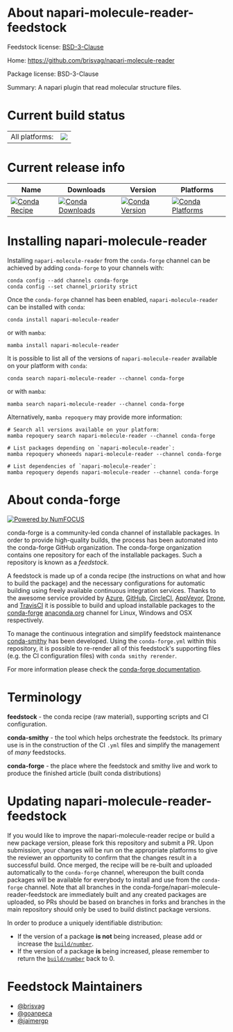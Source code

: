 About napari-molecule-reader-feedstock
======================================

Feedstock license: [BSD-3-Clause](https://github.com/conda-forge/napari-molecule-reader-feedstock/blob/main/LICENSE.txt)

Home: https://github.com/brisvag/napari-molecule-reader

Package license: BSD-3-Clause

Summary: A napari plugin that read molecular structure files.

Current build status
====================


<table><tr><td>All platforms:</td>
    <td>
      <a href="https://dev.azure.com/conda-forge/feedstock-builds/_build/latest?definitionId=15225&branchName=main">
        <img src="https://dev.azure.com/conda-forge/feedstock-builds/_apis/build/status/napari-molecule-reader-feedstock?branchName=main">
      </a>
    </td>
  </tr>
</table>

Current release info
====================

| Name | Downloads | Version | Platforms |
| --- | --- | --- | --- |
| [![Conda Recipe](https://img.shields.io/badge/recipe-napari--molecule--reader-green.svg)](https://anaconda.org/conda-forge/napari-molecule-reader) | [![Conda Downloads](https://img.shields.io/conda/dn/conda-forge/napari-molecule-reader.svg)](https://anaconda.org/conda-forge/napari-molecule-reader) | [![Conda Version](https://img.shields.io/conda/vn/conda-forge/napari-molecule-reader.svg)](https://anaconda.org/conda-forge/napari-molecule-reader) | [![Conda Platforms](https://img.shields.io/conda/pn/conda-forge/napari-molecule-reader.svg)](https://anaconda.org/conda-forge/napari-molecule-reader) |

Installing napari-molecule-reader
=================================

Installing `napari-molecule-reader` from the `conda-forge` channel can be achieved by adding `conda-forge` to your channels with:

```
conda config --add channels conda-forge
conda config --set channel_priority strict
```

Once the `conda-forge` channel has been enabled, `napari-molecule-reader` can be installed with `conda`:

```
conda install napari-molecule-reader
```

or with `mamba`:

```
mamba install napari-molecule-reader
```

It is possible to list all of the versions of `napari-molecule-reader` available on your platform with `conda`:

```
conda search napari-molecule-reader --channel conda-forge
```

or with `mamba`:

```
mamba search napari-molecule-reader --channel conda-forge
```

Alternatively, `mamba repoquery` may provide more information:

```
# Search all versions available on your platform:
mamba repoquery search napari-molecule-reader --channel conda-forge

# List packages depending on `napari-molecule-reader`:
mamba repoquery whoneeds napari-molecule-reader --channel conda-forge

# List dependencies of `napari-molecule-reader`:
mamba repoquery depends napari-molecule-reader --channel conda-forge
```


About conda-forge
=================

[![Powered by
NumFOCUS](https://img.shields.io/badge/powered%20by-NumFOCUS-orange.svg?style=flat&colorA=E1523D&colorB=007D8A)](https://numfocus.org)

conda-forge is a community-led conda channel of installable packages.
In order to provide high-quality builds, the process has been automated into the
conda-forge GitHub organization. The conda-forge organization contains one repository
for each of the installable packages. Such a repository is known as a *feedstock*.

A feedstock is made up of a conda recipe (the instructions on what and how to build
the package) and the necessary configurations for automatic building using freely
available continuous integration services. Thanks to the awesome service provided by
[Azure](https://azure.microsoft.com/en-us/services/devops/), [GitHub](https://github.com/),
[CircleCI](https://circleci.com/), [AppVeyor](https://www.appveyor.com/),
[Drone](https://cloud.drone.io/welcome), and [TravisCI](https://travis-ci.com/)
it is possible to build and upload installable packages to the
[conda-forge](https://anaconda.org/conda-forge) [anaconda.org](https://anaconda.org/)
channel for Linux, Windows and OSX respectively.

To manage the continuous integration and simplify feedstock maintenance
[conda-smithy](https://github.com/conda-forge/conda-smithy) has been developed.
Using the ``conda-forge.yml`` within this repository, it is possible to re-render all of
this feedstock's supporting files (e.g. the CI configuration files) with ``conda smithy rerender``.

For more information please check the [conda-forge documentation](https://conda-forge.org/docs/).

Terminology
===========

**feedstock** - the conda recipe (raw material), supporting scripts and CI configuration.

**conda-smithy** - the tool which helps orchestrate the feedstock.
                   Its primary use is in the construction of the CI ``.yml`` files
                   and simplify the management of *many* feedstocks.

**conda-forge** - the place where the feedstock and smithy live and work to
                  produce the finished article (built conda distributions)


Updating napari-molecule-reader-feedstock
=========================================

If you would like to improve the napari-molecule-reader recipe or build a new
package version, please fork this repository and submit a PR. Upon submission,
your changes will be run on the appropriate platforms to give the reviewer an
opportunity to confirm that the changes result in a successful build. Once
merged, the recipe will be re-built and uploaded automatically to the
`conda-forge` channel, whereupon the built conda packages will be available for
everybody to install and use from the `conda-forge` channel.
Note that all branches in the conda-forge/napari-molecule-reader-feedstock are
immediately built and any created packages are uploaded, so PRs should be based
on branches in forks and branches in the main repository should only be used to
build distinct package versions.

In order to produce a uniquely identifiable distribution:
 * If the version of a package **is not** being increased, please add or increase
   the [``build/number``](https://docs.conda.io/projects/conda-build/en/latest/resources/define-metadata.html#build-number-and-string).
 * If the version of a package **is** being increased, please remember to return
   the [``build/number``](https://docs.conda.io/projects/conda-build/en/latest/resources/define-metadata.html#build-number-and-string)
   back to 0.

Feedstock Maintainers
=====================

* [@brisvag](https://github.com/brisvag/)
* [@goanpeca](https://github.com/goanpeca/)
* [@jaimergp](https://github.com/jaimergp/)

